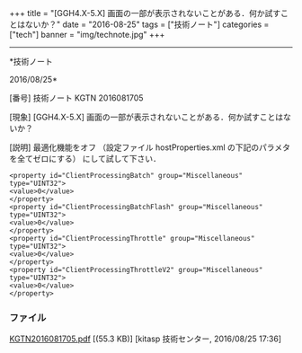 ﻿+++
title = "[GGH4.X-5.X] 画面の一部が表示されないことがある．何か試すことはないか？"
date = "2016-08-25"
tags = ["技術ノート"]
categories = ["tech"]
banner = "img/technote.jpg"
+++

-----------------------------------------------------------------------------------------------------------------------------

*技術ノート

2016/08/25*


[番号]
技術ノート KGTN 2016081705

[現象]
[GGH4.X-5.X]
画面の一部が表示されないことがある．何か試すことはないか？

[説明]
最適化機能をオフ （設定ファイル hostProperties.xml
の下記のパラメタを全てゼロにする） にして試して下さい．

    <property id="ClientProcessingBatch" group="Miscellaneous" type="UINT32">
    <value>0</value>
    </property>
    <property id="ClientProcessingBatchFlash" group="Miscellaneous" type="UINT32">
    <value>0</value>
    </property>
    <property id="ClientProcessingThrottle" group="Miscellaneous" type="UINT32">
    <value>0</value>
    </property>
    <property id="ClientProcessingThrottleV2" group="Miscellaneous" type="UINT32">
    <value>0</value>
    </property>


### ファイル

 
 


[KGTN2016081705.pdf](http://techreport.kitasp.net/attachments/download/2957/KGTN2016081705.pdf)
 [(55.3 KB)] [kitasp 技術センター, 2016/08/25
17:36]


 


 

